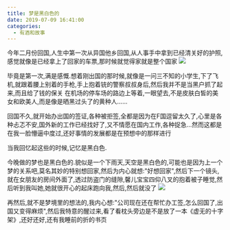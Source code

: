 ```yaml
---
title: 梦是黑白色的
date: 2019-07-09 16:41:00
categories:
  - 有酒和故事
---
```


今年二月份回国,人生中第一次从异国他乡回国,从人事手中拿到已经清关好的护照,感觉就像是已经拿上了回家的车票,那时候就觉得家就是整个国家
![](https://cdn.jsdelivr.net/gh/YangAnLin/images/copy_20201213152214.jpeg)
<!-- more -->
毕竟是第一次,满是感慨.想着刚出国的那时候,就像是一问三不知的小学生,下了飞机,就跟着腰上别着的手枪,手上抱着铳的警察叔叔身后,然后我并不是当黑户抓了起来,而且给了钱的保关
在机场的停车场的路边上等着,一眼望去,不是皮肤白皙的美女和欧美人,而是像是晒黑过头了的黄种人......

回国不久,就开始办出国的签证,各种被拒签,全都是因为在F国逗留太久了,心里是各种忐忑不安,国外新的工作已经找好了,又不情愿在国内工作,各种捉急...然而这都是在我一脸懵逼中度过,还好事情的发展都是在预想中的那样进行

当我回忆起这些的时候,记忆是黑白色.

今晚做的梦也是黑白色的.貌似是一个下雨天,天空是黑白色的,可能也是因为上一个梦的关系吧,莫名其妙的特别想回家,然后为内心就想:"好想回家",然后下一个镜头,就在女朋友的房间外面了,透过防盗门的缝隙,馨儿宝宝四仰八叉的抱着被子睡觉,然后听到我叫她,她就很开心的起床跑向我,然后,然后就没了
![](https://cdn.jsdelivr.net/gh/YangAnLin/images/copy_20201213152223.jpeg)

再然后,就不是梦境里的想法的,我内心想:"公司现在还在帮忙办工签,怎么回国了,出国又变得麻烦",然后我特意的醒过来,看了看枕头旁边是不是放了一本《虚无的十字架》,还好还好,还有我睡前的折的书页






